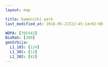 ```yaml
---
layout: map

title: Kamenički park
last_modified_at: 2018-05-21T22:45:14+02:00

WDPA: [395442]
BioRaS: [389]
geoSrbija:
  L1_183: [124]
  L1_301: [12]
  L1_302: [42]
---
```


